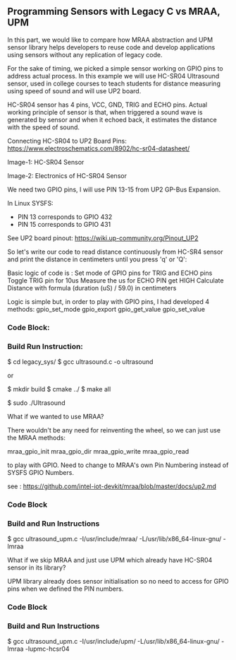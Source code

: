 ## Programming Sensors with Legacy C vs MRAA, UPM

In this part, we would like to compare how MRAA abstraction and UPM sensor library helps developers to reuse code and develop applications using sensors without any replication of legacy code.

For the sake of timing, we picked a simple sensor working on GPIO pins to address actual process. In this example we will use HC-SR04 Ultrasound sensor, used in college courses to teach students for distance measuring using speed of sound and will use UP2 board.

HC-SR04 sensor has 4 pins, VCC, GND, TRIG and ECHO pins. Actual working principle of sensor is that, when triggered a sound wave is generated by sensor and when it echoed back, it estimates the distance with the speed of sound.

Connecting HC-SR04 to UP2 Board Pins:
https://www.electroschematics.com/8902/hc-sr04-datasheet/

Image-1: HC-SR04 Sensor



Image-2: Electronics of HC-SR04 Sensor



We need two GPIO pins, I will use PIN 13-15 from UP2 GP-Bus Expansion.

In Linux SYSFS:
- PIN 13 corresponds to GPIO 432
- PIN 15 corresponds to GPIO 431

See UP2 board pinout: https://wiki.up-community.org/Pinout_UP2

So let's write our code to read distance continuously from HC-SR4 sensor and print the distance in centimeters until you press 'q' or 'Q':

Basic logic of code is :
Set mode of GPIO pins for TRIG and ECHO pins
Toggle TRIG pin for 10us
Measure the us for ECHO PIN get HIGH
Calculate Distance with formula (duration (uS) / 59.0) in centimeters

Logic is simple but, in order to play with GPIO pins, I had developed 4 methods:
gpio_set_mode
gpio_export
gpio_get_value
gpio_set_value

### Code Block:

### Build Run Instruction:

$ cd legacy_sys/
$ gcc ultrasound.c -o ultrasound

or

$ mkdir build
$ cmake ../
$ make all

$ sudo ./Ultrasound

What if we wanted to use MRAA?

There wouldn't be any need for reinventing the wheel, so we can just use the MRAA methods:

mraa_gpio_init
mraa_gpio_dir
mraa_gpio_write
mraa_gpio_read

to play with GPIO. Need to change to MRAA's own Pin Numbering instead of SYSFS GPIO Numbers.

see : https://github.com/intel-iot-devkit/mraa/blob/master/docs/up2.md

### Code Block


### Build and Run Instructions

$ gcc ultrasound_upm.c -I/usr/include/mraa/ -L/usr/lib/x86_64-linux-gnu/ -lmraa

What if we skip MRAA and just use UPM which already have HC-SR04 sensor in its library?

UPM library already does sensor initialisation so no need to access for GPIO pins when we defined the PIN numbers.

### Code Block



### Build and Run Instructions

$ gcc ultrasound_upm.c -I/usr/include/upm/ -L/usr/lib/x86_64-linux-gnu/ -lmraa -lupmc-hcsr04


